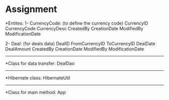# Assignment

*Entites:
1- CurrencyCode: (to define the currency code)
  CurrencyID 
	CurrencyCode 
	CurrencyDesc 
	CreatedBy
	CreationDate 
	ModifiedBy 
	ModificationDate 
  
2- Deal: (for deals data)
  DealID
	FromCurrencyID 
	ToCurrencyID 
	DealDate 
	DealAmount 
	CreatedBy 
	CreationDate 
	ModifiedBy 
	ModificationDate
  
---------------------  
*Class for data transfer:
  DealDao

---------------------
*Hibernate class:
  HibernateUtil

---------------------
*Class for main method:
  App

  



